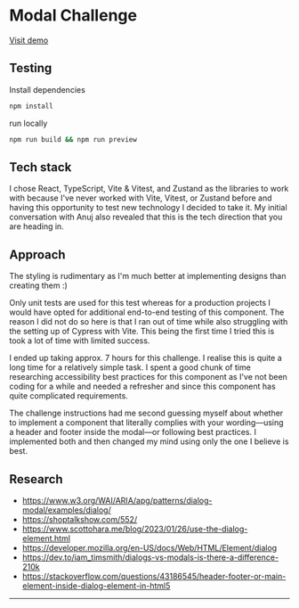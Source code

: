# Modal Challenge

[Visit demo](https://jdwillemse.github.io/modal-challenge/)

## Testing

Install dependencies

```bash
npm install
```

run locally

```bash
npm run build && npm run preview
```

## Tech stack

I chose React, TypeScript, Vite & Vitest, and Zustand as the libraries to work with because I've never worked with Vite, Vitest, or Zustand before and having this opportunity to test new technology I decided to take it. My initial conversation with Anuj also revealed that this is the tech direction that you are heading in.

## Approach

The styling is rudimentary as I'm much better at implementing designs than creating them :)

Only unit tests are used for this test whereas for a production projects I would have opted for additional end-to-end testing of this component. The reason I did not do so here is that I ran out of time while also struggling with the setting up of Cypress with Vite. This being the first time I tried this is took a lot of time with limited success.

I ended up taking approx. 7 hours for this challenge. I realise this is quite a long time for a relatively simple task. I spent a good chunk of time researching accessibility best practices for this component as I've not been coding for a while and needed a refresher and since this component has quite complicated requirements.

The challenge instructions had me second guessing myself about whether to implement a component that literally complies with your wording—using a header and footer inside the modal—or following best practices. I implemented both and then changed my mind using only the one I believe is best.

## Research

- https://www.w3.org/WAI/ARIA/apg/patterns/dialog-modal/examples/dialog/
- https://shoptalkshow.com/552/
- https://www.scottohara.me/blog/2023/01/26/use-the-dialog-element.html
- https://developer.mozilla.org/en-US/docs/Web/HTML/Element/dialog
- https://dev.to/iam_timsmith/dialogs-vs-modals-is-there-a-difference-210k
- https://stackoverflow.com/questions/43186545/header-footer-or-main-element-inside-dialog-element-in-html5

---
